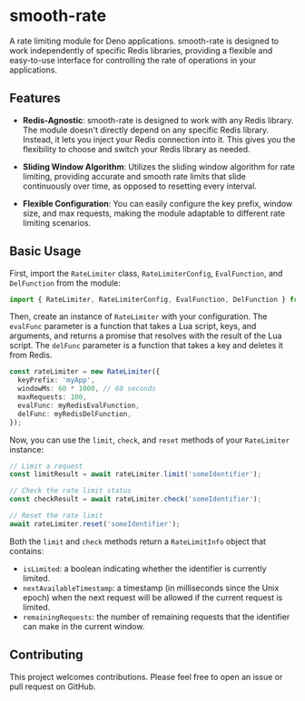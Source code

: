 # smooth-rate

A rate limiting module for Deno applications. smooth-rate is designed to work independently of specific Redis libraries, providing a flexible and easy-to-use interface for controlling the rate of operations in your applications.

## Features

- **Redis-Agnostic**: smooth-rate is designed to work with any Redis library. The module doesn't directly depend on any specific Redis library. Instead, it lets you inject your Redis connection into it. This gives you the flexibility to choose and switch your Redis library as needed.

- **Sliding Window Algorithm**: Utilizes the sliding window algorithm for rate limiting, providing accurate and smooth rate limits that slide continuously over time, as opposed to resetting every interval.

- **Flexible Configuration**: You can easily configure the key prefix, window size, and max requests, making the module adaptable to different rate limiting scenarios.

## Basic Usage

First, import the `RateLimiter` class, `RateLimiterConfig`, `EvalFunction`, and `DelFunction` from the module:

```typescript
import { RateLimiter, RateLimiterConfig, EvalFunction, DelFunction } from 'https://deno.land/x/smooth_rate/mod.ts';
```

Then, create an instance of `RateLimiter` with your configuration. The `evalFunc` parameter is a function that takes a Lua script, keys, and arguments, and returns a promise that resolves with the result of the Lua script. The `delFunc` parameter is a function that takes a key and deletes it from Redis.

```typescript
const rateLimiter = new RateLimiter({
  keyPrefix: 'myApp',
  windowMs: 60 * 1000, // 60 seconds
  maxRequests: 100,
  evalFunc: myRedisEvalFunction,
  delFunc: myRedisDelFunction,
});
```

Now, you can use the `limit`, `check`, and `reset` methods of your `RateLimiter` instance:

```typescript
// Limit a request
const limitResult = await rateLimiter.limit('someIdentifier');

// Check the rate limit status
const checkResult = await rateLimiter.check('someIdentifier');

// Reset the rate limit
await rateLimiter.reset('someIdentifier');
```

Both the `limit` and `check` methods return a `RateLimitInfo` object that contains:

- `isLimited`: a boolean indicating whether the identifier is currently limited.
- `nextAvailableTimestamp`: a timestamp (in milliseconds since the Unix epoch) when the next request will be allowed if the current request is limited.
- `remainingRequests`: the number of remaining requests that the identifier can make in the current window.

## Contributing

This project welcomes contributions. Please feel free to open an issue or pull request on GitHub.
